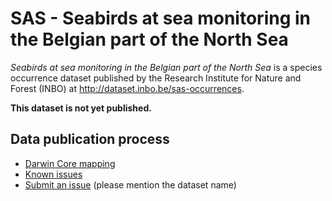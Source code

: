 # SAS - Seabirds at sea monitoring in the Belgian part of the North Sea

*Seabirds at sea monitoring in the Belgian part of the North Sea* is a species occurrence dataset published by the Research Institute for Nature and Forest (INBO) at http://dataset.inbo.be/sas-occurrences.

**This dataset is not yet published.**

## Data publication process

* [Darwin Core mapping](mapping/)
* [Known issues](https://github.com/inbo/data-publication/labels/sas-occurrences)
* [Submit an issue](https://github.com/inbo/data-publication/issues/new) (please mention the dataset name)
